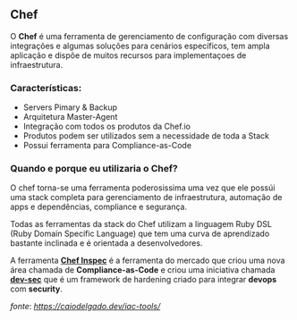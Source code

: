 Chef
----

O **Chef** é uma ferramenta de gerenciamento de configuração com diversas integrações e algumas soluções para cenários específicos, tem ampla aplicação e dispõe de muitos recursos para implementaçoes de infraestrutura.

### Características:

*   Servers Pimary & Backup
*   Arquitetura Master-Agent
*   Integração com todos os produtos da Chef.io
*   Produtos podem ser utilizados sem a necessidade de toda a Stack
*   Possui ferramenta para Compliance-as-Code

### Quando e porque eu utilizaria o Chef?

O chef torna-se uma ferramenta poderosissima uma vez que ele possúi uma stack completa para gerenciamento de infraestrutura, automação de apps e dependências, compliance e segurança.

Todas as ferramentas da stack do Chef utilizam a linguagem Ruby DSL (Ruby Domain Specific Language) que tem uma curva de aprendizado bastante inclinada e é orientada a desenvolvedores.

A ferramenta [**Chef Inspec**](https://www.inspec.io) é a ferramenta do mercado que criou uma nova área chamada de **Compliance-as-Code** e criou uma iniciativa chamada [**dev-sec**](https://dev-sec.io) que é um framework de hardening criado para integrar **devops** com **security**.

_fonte_: _https://caiodelgado.dev/iac-tools/_